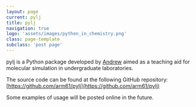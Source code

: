 ```yaml
---
layout: page
current: pylj 
title: pylj
navigation: true
logo: 'assets/images/python_in_chemistry.png'
class: page-template
subclass: 'post page'
---
```


pylj is a Python package developed by [Andrew](http://people.bath.ac.uk/arm61) aimed as a teaching aid for molecular simulation in undergraduate laboratories. 

The source code can be found at the following GitHub repository:
[https://github.com/arm61/pylj](https://github.com/arm61/pylj)

Some examples of usage will be posted online in the future. 
